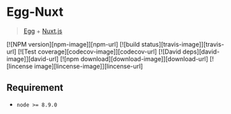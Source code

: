 
# Egg-Nuxt

> [Egg](https://eggjs.org/) + [Nuxt.js](https://nuxtjs.org) 

[![NPM version][npm-image]][npm-url]
[![build status][travis-image]][travis-url]
[![Test coverage][codecov-image]][codecov-url]
[![David deps][david-image]][david-url]
[![npm download][download-image]][download-url]
[![lincense image][lincense-image]][lincense-url]

## Requirement

- `node >= 8.9.0`